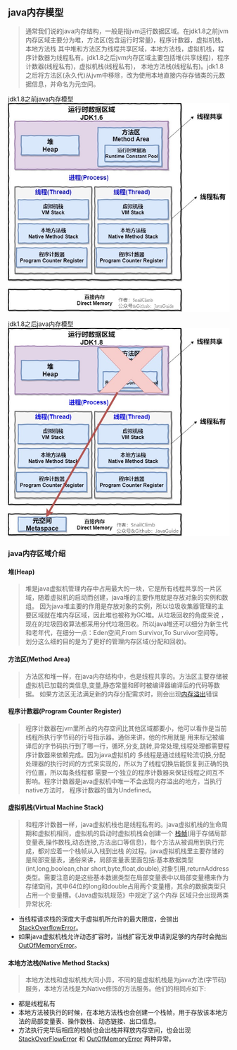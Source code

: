 ## java内存模型
  > 通常我们说的java内存结构，一般是指jvm运行数据区域。在jdk1.8之前jvm内存区域主要分为堆，方法区(包含运行时常量)，程序计数器，虚拟机栈，本地方法栈
>其中堆和方法区为线程共享区域，本地方法栈，虚拟机栈，程序计数器为线程私有。jdk1.8之后jvm内存区域主要包括堆(共享线程)，程序计数器(线程私有)，虚拟机栈(线程私有)，
>本地方法栈(线程私有)。jdk1.8之后将方法区(永久代)从jvm中移除，改为使用本地直接内存存储类的元数据信息，并命名为元空间。

jdk1.8之前java内存模型
![avatar](../../picture/jvm/1_8before.jpg)

jdk1.8之后java内存模型
![avatar](../../picture/jvm/1_8after.jpg)

### java内存区域介绍

#### 堆(Heap)
> 堆是java虚拟机管理内存中占用最大的一块，它是所有线程共享的一片区域，随着虚拟机的启动而创建，java堆的主要作用就是存放对象的实例和数组。
>因为java堆主要的作用是存放对象的实例，所以垃圾收集器管理的主要区域就在堆内存区域，因此堆也被称为GC堆。从垃圾回收的角度来说
>，现在的垃圾回收算法都采用分代垃圾回收。所以java堆还可以细分为新生代和老年代，在细分一点：Eden空间,From Survivor,To Survivor空间等。
>划分这么细的目的是为了更好的管理内存区域(分配和回收)。

#### 方法区(Method Area)
> 方法区和堆一样，在java内存结构中，也是线程共享的。方法区主要存储被虚拟机已加载的类信息,变量,静态常量和即时被编译器编译后的代码等数据。
>如果方法区无法满足新的内存分配需求时，则会出现[内存溢出](../../面试准备/Java基础/Java异常.md#outOfMemoryError)错误

#### 程序计数器(Program Counter Register)
> 程序计数器在jvm里所占的内存空间比其他区域都要小，他可以看作是当前线程所执行字节码的行号指示器。通俗来讲，他的作用就是
>用来标记被编译后的字节码执行到了哪一行，循环,分支,跳转,异常处理,线程处理都需要程序计数器来依赖完成。因为java虚拟机的
>多线程是通过线程轮流切换,分配处理器的执行时间的方式来实现的，所以为了线程切换后能恢复到正确的执行位置，所以每条线程都
需要一个独立的程序计数器来保证线程之间互不影响。程序计数器是java虚拟机中唯一不会出现内存溢出的地方，当执行native方法时，
>程序计数器的值为Undefined。

#### 虚拟机栈(Virtual Machine Stack)
> 和程序计数器一样，java虚拟机栈也是线程私有的。java虚拟机栈的生命周期和虚拟机相同，虚拟机的启动时虚拟机栈会创建一个
>[栈帧](#)(用于存储局部变量表,操作数栈,动态连接,方法出口等信息)，每个方法从被调用到执行完成，都对应着一个栈帧从入栈到出栈
>的过程。java虚拟机栈里主要存储的是局部变量表，通俗来讲，局部变量表里面包括:基本数据类型(int,long,boolean,char
>short,byte,float,double),对象引用,returnAddress类型。需要注意的是这些基本数据类型在局部变量表中以局部变量槽来作为
>存储空间，其中64位的long和double占用两个变量槽，其余的数据类型只占用一个变量槽。《Java虚拟机规范》中规定了这个内存
>区域只会出现两类异常状况:
- 当线程请求栈的深度大于虚拟机所允许的最大限度，会抛出[StackOverflowError](../../面试准备/Java基础/Java异常.md#stackOverflowError)。
- 如果java虚拟机栈允许动态扩容时，当栈扩容无发申请到足够的内存时会抛出[OutOfMemoryError](../../面试准备/Java基础/Java异常.md#outOfMemoryError)。

#### 本地方法栈(Native Method Stacks)
> 本地方法栈和虚拟机栈大同小异，不同的是虚拟机栈是为java方法(字节码)服务，本地方法栈是为Native修饰的方法服务。他们的相同点如下:
- 都是线程私有
- 本地方法被执行的时候，在本地方法栈也会创建一个栈帧，用于存放该本地方法的局部变量表、操作数栈、动态链接、出口信息。
- 方法执行完毕后相应的栈帧也会出栈并释放内存空间，也会出现 [StackOverFlowError](../../面试准备/Java基础/Java异常.md#stackOverflowError) 
和 [OutOfMemoryError](../../面试准备/Java基础/Java异常.md#outOfMemoryError) 两种异常。
 

>

